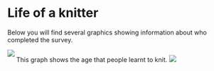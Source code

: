 <html>
<body>

<h1>Life of a knitter</h1>
<p>Below you will find several graphics showing information about who completed the survey.</p>
<div style="display:inline-block;vertical-align:top;">
<img src='https://jen-rasal.github.io/KnittingSurvey/life_of_a_knitter_graphs/learning_age.png'/>
</div>
<div style="display:inline-block;">
<p>This graph shows the age that people learnt to knit.</p>
</div>
<div style="display:inline-block;vertical-align:right;">
<img src='https://jen-rasal.github.io/KnittingSurvey/life_of_a_knitter_graphs/time_spent.png'/>
</div>
</body>
</html>
